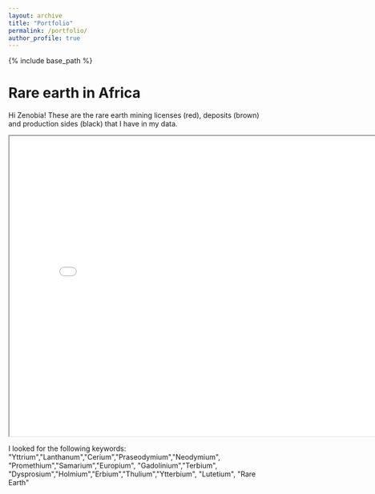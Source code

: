 ```yaml
---
layout: archive
title: "Portfolio"
permalink: /portfolio/
author_profile: true
---
```

{% include base_path %}



# Rare earth in Africa

Hi Zenobia!
These are the rare earth mining licenses (red), deposits (brown) and production sides (black) that I have in my data.


<iframe src="/files/maps/ree_africa.html" height="600" width="800"> </iframe>




I looked for the following keywords:
"Yttrium","Lanthanum","Cerium","Praseodymium","Neodymium",  "Promethium","Samarium","Europium", "Gadolinium","Terbium",
  "Dysprosium","Holmium","Erbium","Thulium","Ytterbium", "Lutetium", "Rare Earth"
